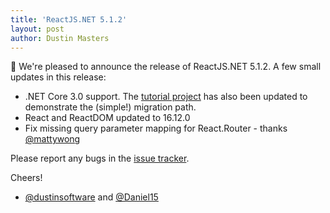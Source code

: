 ```yaml
---
title: 'ReactJS.NET 5.1.2'
layout: post
author: Dustin Masters
---
```


🚀 We're pleased to announce the release of ReactJS.NET 5.1.2. A few small updates in this release:

- .NET Core 3.0 support. The [tutorial project](https://github.com/reactjs/React.NET/tree/master/src/React.Template/reactnet-vanilla) has also been updated to demonstrate the (simple!) migration path.
- React and ReactDOM updated to 16.12.0
- Fix missing query parameter mapping for React.Router - thanks [@mattywong](https://github.com/mattywong)

Please report any bugs in the [issue tracker](https://github.com/reactjs/React.NET/issues).

Cheers!

- [@dustinsoftware](https://twitter.com/dustinsoftware) and [@Daniel15](https://twitter.com/daniel15)
